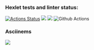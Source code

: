 ### Hexlet tests and linter status:
[![Actions Status](https://github.com/bekkerjul/python-project-50/actions/workflows/hexlet-check.yml/badge.svg)](https://github.com/bekkerjul/python-project-50/actions)
<a href="https://codeclimate.com/github/bekkerjul/python-project-50/maintainability"><img src="https://api.codeclimate.com/v1/badges/7950b7f2bbf6f175dbc3/maintainability" /></a>
<a href="https://codeclimate.com/github/bekkerjul/python-project-50/test_coverage"><img src="https://api.codeclimate.com/v1/badges/7950b7f2bbf6f175dbc3/test_coverage" /></a>
![Github Actions](https://github.com/bekkerjul/python-project-50/actions/workflows/github-actions-demo.yml/badge.svg)
### Asciinems
<a href="https://asciinema.org/a/eR4Bd0UEq1LpZMSovpBsClgnn" target="_blank"><img src="https://asciinema.org/a/eR4Bd0UEq1LpZMSovpBsClgnn.svg" /></a>
